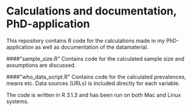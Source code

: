 # Calculations and documentation, PhD-application
This repository contains R code for the calculations made in my PhD-application as well as documentation of the datamaterial.

####"sample_size.R" 
Contains code for the calculated sample size and assumptions are discussed.

####"who_data_script.R" 
Contains code for the calculated prevalences, means etc. Data sources (URLs) is included directly for each variable.




The code is written in R 3.1.3 and has been run on both Mac and Linux systems.
